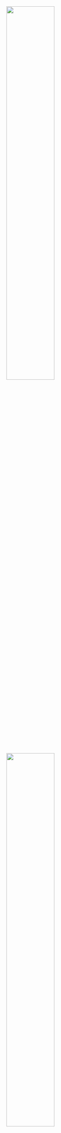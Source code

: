 <a href="#">
  <img align="center" src="https://user-images.githubusercontent.com/38053682/131033851-9c103644-29a4-4a97-8dd2-d9d81eefd009.gif" width="50%" height="50%"/>
</a>
<a href="#">
  <img align="center" src="https://github-readme-stats.vercel.app/api/top-langs/?username=AlexeySeySey&exclude_repo=e-commerce&
                           hide=html,css,twig,dockerfile,shell,javascript,vue" width="50%" height="50%"/>
</a>

